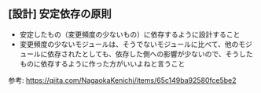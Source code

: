 ## [設計] 安定依存の原則

- 安定したもの（変更頻度の少ないもの）に依存するように設計すること
- 変更頻度の少ないモジュールは、そうでないモジュールに比べて、他のモジュールに依存されたとしても、依存した側への影響が少ないので、そうしたものに依存するように作った方がいいよねと言うこと

参考: https://qiita.com/NagaokaKenichi/items/65c149ba92580fce5be2
